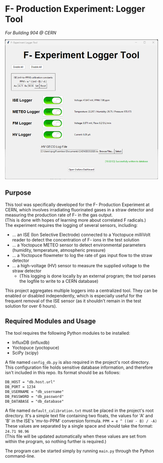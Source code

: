 # F- Production Experiment: Logger Tool
*For Building 904 @ CERN*

![Screenshot of F- Logger](docs/screenshot.png)

## Purpose
This tool was specifically developed for the F- Production Experiment at CERN, which involves irradiating fluorinated gases in a straw detector
and measuring the production rate of F- in the gas output.  
(This is done with hopes of learning more about correlated F radicals.)  
The experiment requires the logging of several sensors, including:
- ... an ISE (Ion Selective Electrode) connected to a Yoctopuce milliVolt reader to detect the concentration of F- ions in the test solution
- ... a Yoctopuce METEO sensor to detect environmental parameters (humidity, temperature, atmospheric pressure)
- ... a Yoctopuce flowmeter to log the rate of gas input flow to the straw detector
- ... a high-voltage (HV) sensor to measure the supplied voltage to the straw detector
  - (This logging is done locally by an external program; the tool parses the logfile to write to a CERN database)

This project aggregates multiple loggers into a centralized tool. They can be enabled or disabled independently,
which is especially useful for the frequent removal of the ISE sensor (as it shouldn't remain in the test solution for
over 6 hours).

## Required Modules and Usage
The tool requires the following Python modules to be installed:
- InfluxDB (influxdb)
- Yoctopuce (yoctopuce)
- SciPy (scipy)

A file named `config_db.py` is also required in the project's root directory.
This configuration file holds sensitive database information, and therefore isn't included in this repo.
Its format should be as follows:
```
DB_HOST = "db.host.url"
DB_PORT = 1234
DB_USERNAME = "db_username"
DB_PASSWORD = "db_password"
DB_DATABASE = "db_database"
```

A file named `default_calibration.txt` must be placed in the project's root directory.
It's a simple text file containing two floats, the values for 'A' and 'B' in the ISE's 'mv-to-PPM' conversion formula.
`PPM = e ^ ((mV - B) / -A)`  
These values are separated by a single space and should take the format: `24.71 98.96`  
(This file will be updated automatically when these values are set from within the program,
so nothing further is required.)

The program can be started simply by running `main.py` through the Python command-line.
